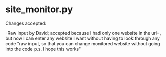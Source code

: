 # site_monitor.py

Changes accepted:

-Raw input by David; accepted because I had only one website in the url=, but now I can enter any website I want without having to look through any code
"raw input, so that you can change monitored website without going into the code
p.s. I hope this works"
